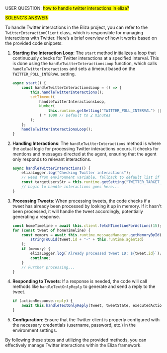 USER QUESTION: <mark>how to handle twitter interactions in eliza?</mark>

<mark>SOLENG'S ANSWER:</mark>

To handle Twitter interactions in the Eliza project, you can refer to the `TwitterInteractionClient` class, which is responsible for managing interactions with Twitter. Here’s a brief overview of how it works based on the provided code snippets:

1. **Starting the Interaction Loop**: The `start` method initializes a loop that continuously checks for Twitter interactions at a specified interval. This is done using the `handleTwitterInteractionsLoop` function, which calls `handleTwitterInteractions` and sets a timeout based on the `TWITTER_POLL_INTERVAL` setting.

   ```typescript
   async start() {
       const handleTwitterInteractionsLoop = () => {
           this.handleTwitterInteractions();
           setTimeout(
               handleTwitterInteractionsLoop,
               Number(
                   this.runtime.getSetting("TWITTER_POLL_INTERVAL") || 120
               ) * 1000 // Default to 2 minutes
           );
       };
       handleTwitterInteractionsLoop();
   }
   ```

2. **Handling Interactions**: The `handleTwitterInteractions` method is where the actual logic for processing Twitter interactions occurs. It checks for mentions and messages directed at the agent, ensuring that the agent only responds to relevant interactions.

   ```typescript
   async handleTwitterInteractions() {
       elizaLogger.log("Checking Twitter interactions");
       // Read from environment variable, fallback to default list if not set
       const targetUsersStr = this.runtime.getSetting("TWITTER_TARGET_USERS");
       // Logic to handle interactions goes here...
   }
   ```

3. **Processing Tweets**: When processing tweets, the code checks if a tweet has already been processed by looking it up in memory. If it hasn't been processed, it will handle the tweet accordingly, potentially generating a response.

   ```typescript
   const homeTimeline = await this.client.fetchTimelineForActions(15);
   for (const tweet of homeTimeline) {
       const memory = await this.runtime.messageManager.getMemoryById(
           stringToUuid(tweet.id + "-" + this.runtime.agentId)
       );
       if (memory) {
           elizaLogger.log(`Already processed tweet ID: ${tweet.id}`);
           continue;
       }
       // Further processing...
   }
   ```

4. **Responding to Tweets**: If a response is needed, the code will call methods like `handleTextOnlyReply` to generate and send a reply to the tweet.

   ```typescript
   if (actionResponse.reply) {
       await this.handleTextOnlyReply(tweet, tweetState, executedActions);
   }
   ```

5. **Configuration**: Ensure that the Twitter client is properly configured with the necessary credentials (username, password, etc.) in the environment settings.

By following these steps and utilizing the provided methods, you can effectively manage Twitter interactions within the Eliza framework.